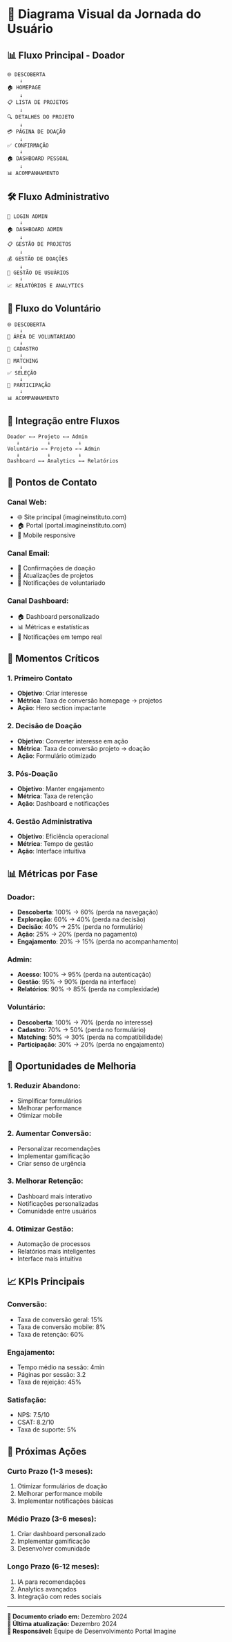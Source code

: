 # 🎨 Diagrama Visual da Jornada do Usuário

## 📊 Fluxo Principal - Doador

```
🌐 DESCOBERTA
    ↓
🏠 HOMEPAGE
    ↓
📋 LISTA DE PROJETOS
    ↓
🔍 DETALHES DO PROJETO
    ↓
💳 PÁGINA DE DOAÇÃO
    ↓
✅ CONFIRMAÇÃO
    ↓
🏠 DASHBOARD PESSOAL
    ↓
📊 ACOMPANHAMENTO
```

## 🛠️ Fluxo Administrativo

```
🔐 LOGIN ADMIN
    ↓
🏠 DASHBOARD ADMIN
    ↓
📋 GESTÃO DE PROJETOS
    ↓
💰 GESTÃO DE DOAÇÕES
    ↓
👥 GESTÃO DE USUÁRIOS
    ↓
📈 RELATÓRIOS E ANALYTICS
```

## 🤝 Fluxo do Voluntário

```
🌐 DESCOBERTA
    ↓
🤝 ÁREA DE VOLUNTARIADO
    ↓
📝 CADASTRO
    ↓
🎯 MATCHING
    ↓
✅ SELEÇÃO
    ↓
🤝 PARTICIPAÇÃO
    ↓
📊 ACOMPANHAMENTO
```

## 🔄 Integração entre Fluxos

```
Doador ←→ Projeto ←→ Admin
   ↓         ↓         ↓
Voluntário ←→ Projeto ←→ Admin
   ↓         ↓         ↓
Dashboard ←→ Analytics ←→ Relatórios
```

## 📱 Pontos de Contato

### **Canal Web:**
- 🌐 Site principal (imagineinstituto.com)
- 🏠 Portal (portal.imagineinstituto.com)
- 📱 Mobile responsive

### **Canal Email:**
- 📧 Confirmações de doação
- 📧 Atualizações de projetos
- 📧 Notificações de voluntariado

### **Canal Dashboard:**
- 🏠 Dashboard personalizado
- 📊 Métricas e estatísticas
- 🔔 Notificações em tempo real

## 🎯 Momentos Críticos

### **1. Primeiro Contato**
- **Objetivo**: Criar interesse
- **Métrica**: Taxa de conversão homepage → projetos
- **Ação**: Hero section impactante

### **2. Decisão de Doação**
- **Objetivo**: Converter interesse em ação
- **Métrica**: Taxa de conversão projeto → doação
- **Ação**: Formulário otimizado

### **3. Pós-Doação**
- **Objetivo**: Manter engajamento
- **Métrica**: Taxa de retenção
- **Ação**: Dashboard e notificações

### **4. Gestão Administrativa**
- **Objetivo**: Eficiência operacional
- **Métrica**: Tempo de gestão
- **Ação**: Interface intuitiva

## 📊 Métricas por Fase

### **Doador:**
- **Descoberta**: 100% → 60% (perda na navegação)
- **Exploração**: 60% → 40% (perda na decisão)
- **Decisão**: 40% → 25% (perda no formulário)
- **Ação**: 25% → 20% (perda no pagamento)
- **Engajamento**: 20% → 15% (perda no acompanhamento)

### **Admin:**
- **Acesso**: 100% → 95% (perda na autenticação)
- **Gestão**: 95% → 90% (perda na interface)
- **Relatórios**: 90% → 85% (perda na complexidade)

### **Voluntário:**
- **Descoberta**: 100% → 70% (perda no interesse)
- **Cadastro**: 70% → 50% (perda no formulário)
- **Matching**: 50% → 30% (perda na compatibilidade)
- **Participação**: 30% → 20% (perda no engajamento)

## 🚀 Oportunidades de Melhoria

### **1. Reduzir Abandono:**
- Simplificar formulários
- Melhorar performance
- Otimizar mobile

### **2. Aumentar Conversão:**
- Personalizar recomendações
- Implementar gamificação
- Criar senso de urgência

### **3. Melhorar Retenção:**
- Dashboard mais interativo
- Notificações personalizadas
- Comunidade entre usuários

### **4. Otimizar Gestão:**
- Automação de processos
- Relatórios mais inteligentes
- Interface mais intuitiva

## 📈 KPIs Principais

### **Conversão:**
- Taxa de conversão geral: 15%
- Taxa de conversão mobile: 8%
- Taxa de retenção: 60%

### **Engajamento:**
- Tempo médio na sessão: 4min
- Páginas por sessão: 3.2
- Taxa de rejeição: 45%

### **Satisfação:**
- NPS: 7.5/10
- CSAT: 8.2/10
- Taxa de suporte: 5%

## 🎯 Próximas Ações

### **Curto Prazo (1-3 meses):**
1. Otimizar formulários de doação
2. Melhorar performance mobile
3. Implementar notificações básicas

### **Médio Prazo (3-6 meses):**
1. Criar dashboard personalizado
2. Implementar gamificação
3. Desenvolver comunidade

### **Longo Prazo (6-12 meses):**
1. IA para recomendações
2. Analytics avançados
3. Integração com redes sociais

---

**📝 Documento criado em:** Dezembro 2024  
**🔄 Última atualização:** Dezembro 2024  
**👥 Responsável:** Equipe de Desenvolvimento Portal Imagine
